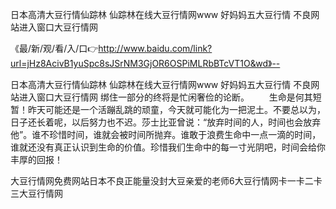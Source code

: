 日本高清大豆行情仙踪林
仙踪林在线大豆行情网www
好妈妈五大豆行情
不良网站进入窗口大豆行情网


《最/新/观/看/入/口👉http://www.baidu.com/link?url=jHz8AcivB1yuSpc8sJSrNM3GjOR6OSPiMLRbBTcVT1O&wd》--

日本高清大豆行情仙踪林
仙踪林在线大豆行情网www
好妈妈五大豆行情
不良网站进入窗口大豆行情网
绑住一部分的终将是忙闲奢俭的论断。
　　生命是何其短暂！昨天可能还是一个活蹦乱跳的顽童，今天就可能化为一把泥土。不要总以为，日子还长着呢，以后努力也不迟。莎士比亚曾说：“放弃时间的人，时间也会放弃他”。谁不珍惜时间，谁就会被时间所抛弃。谁敢于浪费生命中一点一滴的时间，谁就还没有真正认识到生命的价值。珍惜我们生命中的每一寸光阴吧，时间会给你丰厚的回报！





大豆行情网免费网站日本不良正能量没封大豆亲爱的老师6大豆行情网卡一卡二卡三大豆行情网
